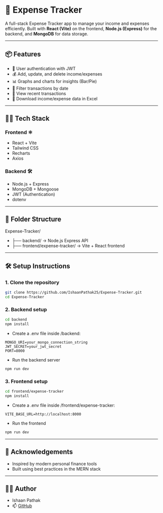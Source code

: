 # 💸 Expense Tracker

A full-stack Expense Tracker app to manage your income and expenses efficiently. Built with **React (Vite)** on the frontend, **Node.js (Express)** for the backend, and **MongoDB** for data storage.

---

## 📦 Features

- 🔐 User authentication with JWT
- 💰 Add, update, and delete income/expenses
- 📊 Graphs and charts for insights (Bar/Pie)
- 📆 Filter transactions by date
- 🔎 View recent transactions
- 📁 Download income/expense data in Excel

---

## 🧑‍💻 Tech Stack

### Frontend ⚛️
- React + Vite
- Tailwind CSS
- Recharts
- Axios

### Backend 🛠️
- Node.js + Express
- MongoDB + Mongoose
- JWT (Authentication)
- dotenv

---

## 📁 Folder Structure

Expense-Tracker/
- ├── backend/ → Node.js Express API
- ├── frontend/expense-tracker/ → Vite + React frontend

---

## 🛠️ Setup Instructions

### 1. Clone the repository

```bash
git clone https://github.com/IshaanPathak25/Expense-Tracker.git
cd Expense-Tracker
```

### 2. Backend setup

```bash
cd backend
npm install
```

- Create a .env file inside /backend:

```.env
MONGO_URI=your_mongo_connection_string
JWT_SECRET=your_jwt_secret
PORT=8000
```

- Run the backend server
```bash
npm run dev
```

### 3. Frontend setup

```bash
cd frontend/expense-tracker
npm install
```

- Create a .env file inside /frontend/expense-tracker:

```env
VITE_BASE_URL=http://localhost:8000
```

- Run the frontend
```bash
npm run dev
```

---

## 🙌 Acknowledgements
- Inspired by modern personal finance tools
- Built using best practices in the MERN stack

---

## 🧑‍💼 Author
- Ishaan Pathak
- 📫 [GitHub](https://github.com/IshaanPathak25)
